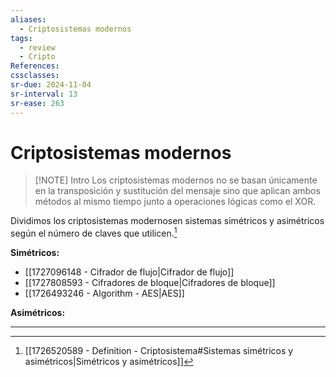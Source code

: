 ```yaml
---
aliases:
  - Criptosistemas modernos
tags:
  - review
  - Cripto
References: 
cssclasses:
sr-due: 2024-11-04
sr-interval: 13
sr-ease: 263
---
```

# Criptosistemas modernos

> [!NOTE] Intro
> Los criptosistemas modernos no se basan únicamente en la transposición y sustitución del mensaje sino que aplican ambos métodos al mismo tiempo junto a operaciones lógicas como el XOR.

Dividimos los criptosistemas modernosen sistemas simétricos y asimétricos según el número de claves que utilicen.[^1] 

**Simétricos:**
+ [[1727096148 - Cifrador de flujo|Cifrador de flujo]]
+ [[1727808593 - Cifradores de bloque|Cifradores de bloque]]
+ [[1726493246 - Algorithm - AES|AES]]

**Asimétricos:**
***
[^1]: [[1726520589 - Definition - Criptosistema#Sistemas simétricos y asimétricos|Simétricos y asimétricos]]